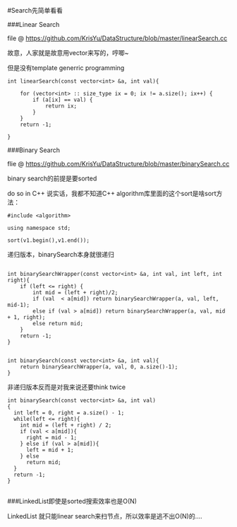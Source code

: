 #Search先简单看看


###Linear Search

file @ <https://github.com/KrisYu/DataStructure/blob/master/linearSearch.cc>

故意，人家就是故意用vector来写的，哼唧~

但是没有template generric programming


```
int linearSearch(const vector<int> &a, int val){
    
    for (vector<int> :: size_type ix = 0; ix != a.size(); ix++) {
        if (a[ix] == val) {
            return ix;
        }
    }
    return -1;

}

```

###Binary Search

flie @ <https://github.com/KrisYu/DataStructure/blob/master/binarySearch.cc>

binary search的前提是要sorted

do so in C++
说实话，我都不知道C++ algorithm库里面的这个sort是啥sort方法：


```
#include <algorithm>

using namespace std;

sort(v1.begin(),v1.end());
```


递归版本，binarySearch本身就很递归



```

int binarySearchWrapper(const vector<int> &a, int val, int left, int right){
    if (left <= right) {
        int mid = (left + right)/2;
        if (val  < a[mid]) return binarySearchWrapper(a, val, left, mid-1);
        else if (val > a[mid]) return binarySearchWrapper(a, val, mid + 1, right);
        else return mid;
    }
    return -1;
}


int binarySearch(const vector<int> &a, int val){
    return binarySearchWrapper(a, val, 0, a.size()-1);
}

```

非递归版本反而是对我来说还要think twice


```
int binarySearch(const vector<int> &a, int val)
{
  int left = 0, right = a.size() - 1;
  while(left <= right){
    int mid = (left + right) / 2;
    if (val < a[mid]){
      right = mid - 1;
    } else if (val > a[mid]){
      left = mid + 1;
    } else
      return mid;
  }
  return -1;
}


```



###LinkedList即使是sorted搜索效率也是O(N)

LinkedList 就只能linear search来扫节点，所以效率是逃不出O(N)的....



